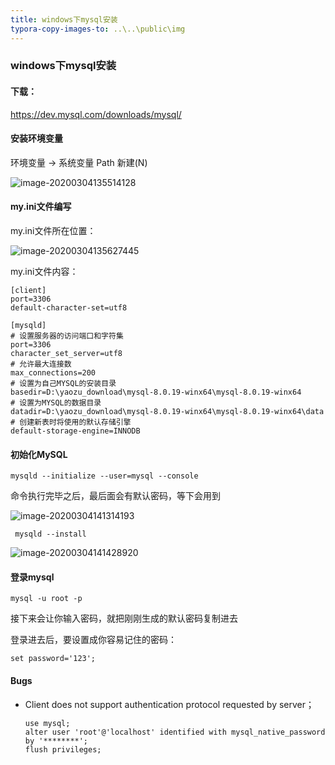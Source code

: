 ```yaml
---
title: windows下mysql安装
typora-copy-images-to: ..\..\public\img
---
```


### windows下mysql安装

#### 下载：
https://dev.mysql.com/downloads/mysql/

#### 安装环境变量



环境变量 -> 系统变量  Path 新建(N)

![image-20200304135514128](D:\yaozu_workspace\blog\blog\public\img\image-20200304135514128.png)

#### my.ini文件编写

my.ini文件所在位置：

![image-20200304135627445](D:\yaozu_workspace\blog\blog\public\img\image-20200304135627445.png)

my.ini文件内容：

```
[client]
port=3306
default-character-set=utf8

[mysqld]
# 设置服务器的访问端口和字符集
port=3306
character_set_server=utf8
# 允许最大连接数
max_connections=200
# 设置为自己MYSQL的安装目录
basedir=D:\yaozu_download\mysql-8.0.19-winx64\mysql-8.0.19-winx64
# 设置为MYSQL的数据目录
datadir=D:\yaozu_download\mysql-8.0.19-winx64\mysql-8.0.19-winx64\data
# 创建新表时将使用的默认存储引擎
default-storage-engine=INNODB

```

#### 初始化MySQL

```
mysqld --initialize --user=mysql --console
```

命令执行完毕之后，最后面会有默认密码，等下会用到



![image-20200304141314193](D:\yaozu_workspace\blog\blog\public\img\image-20200304141314193.png)

```
 mysqld --install
```

![image-20200304141428920](D:\yaozu_workspace\blog\blog\public\img\image-20200304141428920.png)

#### 登录mysql

```
mysql -u root -p
```

接下来会让你输入密码，就把刚刚生成的默认密码复制进去

登录进去后，要设置成你容易记住的密码：

```
set password='123'; 
```

#### Bugs

- Client does not support authentication protocol requested by server；

  ```
  use mysql;
  alter user 'root'@'localhost' identified with mysql_native_password by '********';
  flush privileges;
  ```

